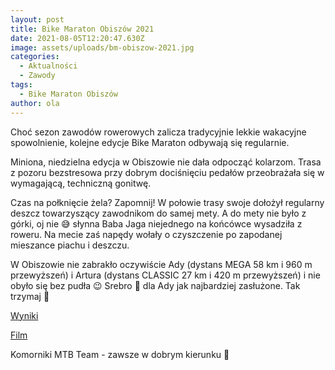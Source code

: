 ```yaml
---
layout: post
title: Bike Maraton Obiszów 2021
date: 2021-08-05T12:20:47.630Z
image: assets/uploads/bm-obiszow-2021.jpg
categories:
  - Aktualności
  - Zawody
tags:
  - Bike Maraton Obiszów
author: ola
---
```

Choć sezon zawodów rowerowych zalicza tradycyjnie lekkie wakacyjne spowolnienie, kolejne edycje Bike Maraton odbywają się regularnie.

Miniona, niedzielna edycja w Obiszowie nie dała odpocząć kolarzom. Trasa z pozoru bezstresowa przy dobrym dociśnięciu pedałów przeobrażała się w wymagającą, techniczną gonitwę.
<!--more-->

Czas na połknięcie żela? Zapomnij! W połowie trasy swoje dołożył regularny deszcz towarzyszący zawodnikom do samej mety. A do mety nie było z górki, oj nie 😅 słynna Baba Jaga niejednego na końcówce wysadziła z roweru. Na mecie zaś napędy wołały o czyszczenie po zapodanej mieszance piachu i deszczu.

W Obiszowie nie zabrakło oczywiście Ady (dystans MEGA 58 km i 960 m przewyższeń) i Artura (dystans CLASSIC 27 km i 420 m przewyższeń) i nie obyło się bez pudła 😉 Srebro 🥈 dla Ady jak najbardziej zasłużone. Tak trzymaj 💪

[Wyniki](https://bikemaraton.com.pl/obiszow/wyniki/)

[Film](https://fb.watch/7aqQHXG8iU/)

Komorniki MTB Team - zawsze w dobrym kierunku 🙂